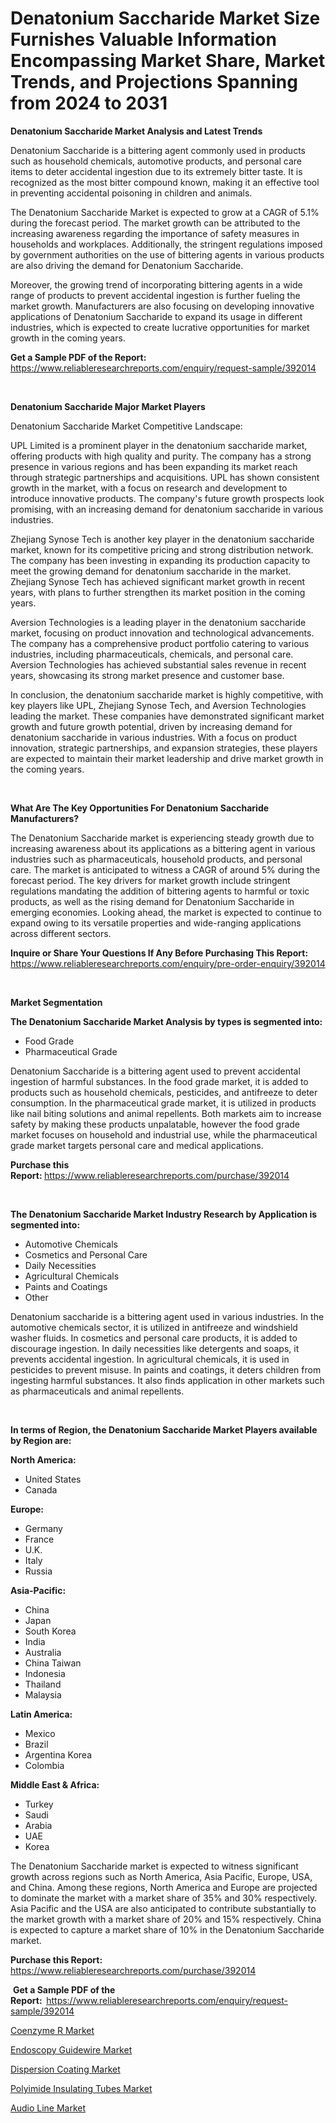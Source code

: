 <p><h1>Denatonium Saccharide Market Size Furnishes Valuable Information Encompassing Market Share, Market Trends, and Projections Spanning from 2024 to 2031</h1></p><p><strong>Denatonium Saccharide Market Analysis and Latest Trends</strong></p>
<p><p>Denatonium Saccharide is a bittering agent commonly used in products such as household chemicals, automotive products, and personal care items to deter accidental ingestion due to its extremely bitter taste. It is recognized as the most bitter compound known, making it an effective tool in preventing accidental poisoning in children and animals.</p><p>The Denatonium Saccharide Market is expected to grow at a CAGR of 5.1% during the forecast period. The market growth can be attributed to the increasing awareness regarding the importance of safety measures in households and workplaces. Additionally, the stringent regulations imposed by government authorities on the use of bittering agents in various products are also driving the demand for Denatonium Saccharide.</p><p>Moreover, the growing trend of incorporating bittering agents in a wide range of products to prevent accidental ingestion is further fueling the market growth. Manufacturers are also focusing on developing innovative applications of Denatonium Saccharide to expand its usage in different industries, which is expected to create lucrative opportunities for market growth in the coming years.</p></p>
<p><strong>Get a Sample PDF of the Report:&nbsp;</strong> <a href="https://www.reliableresearchreports.com/enquiry/request-sample/392014">https://www.reliableresearchreports.com/enquiry/request-sample/392014</a></p>
<p>&nbsp;</p>
<p><strong>Denatonium Saccharide Major Market Players</strong></p>
<p><p>Denatonium Saccharide Market Competitive Landscape:</p><p>UPL Limited is a prominent player in the denatonium saccharide market, offering products with high quality and purity. The company has a strong presence in various regions and has been expanding its market reach through strategic partnerships and acquisitions. UPL has shown consistent growth in the market, with a focus on research and development to introduce innovative products. The company's future growth prospects look promising, with an increasing demand for denatonium saccharide in various industries.</p><p>Zhejiang Synose Tech is another key player in the denatonium saccharide market, known for its competitive pricing and strong distribution network. The company has been investing in expanding its production capacity to meet the growing demand for denatonium saccharide in the market. Zhejiang Synose Tech has achieved significant market growth in recent years, with plans to further strengthen its market position in the coming years.</p><p>Aversion Technologies is a leading player in the denatonium saccharide market, focusing on product innovation and technological advancements. The company has a comprehensive product portfolio catering to various industries, including pharmaceuticals, chemicals, and personal care. Aversion Technologies has achieved substantial sales revenue in recent years, showcasing its strong market presence and customer base.</p><p>In conclusion, the denatonium saccharide market is highly competitive, with key players like UPL, Zhejiang Synose Tech, and Aversion Technologies leading the market. These companies have demonstrated significant market growth and future growth potential, driven by increasing demand for denatonium saccharide in various industries. With a focus on product innovation, strategic partnerships, and expansion strategies, these players are expected to maintain their market leadership and drive market growth in the coming years.</p></p>
<p>&nbsp;</p>
<p><strong>What Are The Key Opportunities For Denatonium Saccharide Manufacturers?</strong></p>
<p><p>The Denatonium Saccharide market is experiencing steady growth due to increasing awareness about its applications as a bittering agent in various industries such as pharmaceuticals, household products, and personal care. The market is anticipated to witness a CAGR of around 5% during the forecast period. The key drivers for market growth include stringent regulations mandating the addition of bittering agents to harmful or toxic products, as well as the rising demand for Denatonium Saccharide in emerging economies. Looking ahead, the market is expected to continue to expand owing to its versatile properties and wide-ranging applications across different sectors.</p></p>
<p><strong>Inquire or Share Your Questions If Any Before Purchasing This Report:</strong> <a href="https://www.reliableresearchreports.com/enquiry/pre-order-enquiry/392014">https://www.reliableresearchreports.com/enquiry/pre-order-enquiry/392014</a></p>
<p>&nbsp;</p>
<p><strong>Market Segmentation</strong></p>
<p><strong>The Denatonium Saccharide Market Analysis by types is segmented into:</strong></p>
<p><ul><li>Food Grade</li><li>Pharmaceutical Grade</li></ul></p>
<p><p>Denatonium Saccharide is a bittering agent used to prevent accidental ingestion of harmful substances. In the food grade market, it is added to products such as household chemicals, pesticides, and antifreeze to deter consumption. In the pharmaceutical grade market, it is utilized in products like nail biting solutions and animal repellents. Both markets aim to increase safety by making these products unpalatable, however the food grade market focuses on household and industrial use, while the pharmaceutical grade market targets personal care and medical applications.</p></p>
<p><strong>Purchase this Report:&nbsp;</strong><a href="https://www.reliableresearchreports.com/purchase/392014">https://www.reliableresearchreports.com/purchase/392014</a></p>
<p>&nbsp;</p>
<p><strong>The Denatonium Saccharide Market Industry Research by Application is segmented into:</strong></p>
<p><ul><li>Automotive Chemicals</li><li>Cosmetics and Personal Care</li><li>Daily Necessities</li><li>Agricultural Chemicals</li><li>Paints and Coatings</li><li>Other</li></ul></p>
<p><p>Denatonium saccharide is a bittering agent used in various industries. In the automotive chemicals sector, it is utilized in antifreeze and windshield washer fluids. In cosmetics and personal care products, it is added to discourage ingestion. In daily necessities like detergents and soaps, it prevents accidental ingestion. In agricultural chemicals, it is used in pesticides to prevent misuse. In paints and coatings, it deters children from ingesting harmful substances. It also finds application in other markets such as pharmaceuticals and animal repellents.</p></p>
<p>&nbsp;</p>
<p><strong>In terms of Region, the Denatonium Saccharide Market Players available by Region are:</strong></p>
<p>
    <p> <strong> North America: </strong>
        <ul>
            <li>United States</li>
            <li>Canada</li>
        </ul>
        </p> 
    <p> <strong> Europe: </strong>
        <ul>
            <li>Germany</li>
            <li>France</li>
            <li>U.K.</li>
            <li>Italy</li>
            <li>Russia</li>
        </ul>
        </p> 
    <p> <strong> Asia-Pacific: </strong>
        <ul>
            <li>China</li>
            <li>Japan</li>
            <li>South Korea</li>
            <li>India</li>
            <li>Australia</li>
            <li>China Taiwan</li>
            <li>Indonesia</li>
            <li>Thailand</li>
            <li>Malaysia</li>
        </ul>
        </p> 
    <p> <strong> Latin America: </strong>
        <ul>
            <li>Mexico</li>
            <li>Brazil</li>
            <li>Argentina Korea</li>
            <li>Colombia</li>
        </ul>
        </p> 
    <p> <strong> Middle East & Africa: </strong>
        <ul>
            <li>Turkey</li>
            <li>Saudi</li>
            <li>Arabia</li>
            <li>UAE</li>
            <li>Korea</li>
        </ul>
    </p>
    </p>
<p><p>The Denatonium Saccharide market is expected to witness significant growth across regions such as North America, Asia Pacific, Europe, USA, and China. Among these regions, North America and Europe are projected to dominate the market with a market share of 35% and 30% respectively. Asia Pacific and the USA are also anticipated to contribute substantially to the market growth with a market share of 20% and 15% respectively. China is expected to capture a market share of 10% in the Denatonium Saccharide market.</p></p>
<p><strong>Purchase this Report: </strong><a href="https://www.reliableresearchreports.com/purchase/392014">https://www.reliableresearchreports.com/purchase/392014</a></p>
<p>&nbsp;<strong>Get a Sample PDF of the Report:&nbsp;&nbsp;</strong><a href="https://www.reliableresearchreports.com/enquiry/request-sample/392014">https://www.reliableresearchreports.com/enquiry/request-sample/392014</a></p>
<p><strong></strong></p>
<p><p><a href="https://github.com/globismark/Market-Research-Report-List-2/blob/main/coenzyme-r-market.md">Coenzyme R Market</a></p><p><a href="https://skillful-vermicelli-b89.notion.site/Endoscopy-Guidewire-Market-Research-Report-Unlocks-Analysis-on-the-Market-Financial-Status-Market-S-b11194f0b381442394bd9b84cf7bc929">Endoscopy Guidewire Market</a></p><p><a href="https://github.com/bobicer/Market-Research-Report-List-2/blob/main/dispersion-coating-market.md">Dispersion Coating Market</a></p><p><a href="https://simplistic-meeting-7ee.notion.site/Polyimide-Insulating-Tubes-Market-Research-Report-Unlocks-Analysis-on-the-Market-Financial-Status-M-b065ff961df64d878b8f953a39b4256c">Polyimide Insulating Tubes Market</a></p><p><a href="https://view.publitas.com/reportprime-1/audio-line-market-size-growth-and-forecast-from-2024-2031/">Audio Line Market</a></p></p>